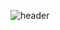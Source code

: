 ![header](https://capsule-render.vercel.app/api?type=wave&color=auto&height=300&section=header&text=capsule%20render&fontSize=90)

<!--
**JaeHyeon-Oh/JaeHyeon-Oh** is a ✨ _special_ ✨ repository because its `README.md` (this file) appears on your GitHub profile.

Here are some ideas to get you started:

- 🔭 I’m currently working on ...
- 🌱 I’m currently learning ...
- 👯 I’m looking to collaborate on ...
- 🤔 I’m looking for help with ...
- 💬 Ask me about ...
- 📫 How to reach me: ...
- 😄 Pronouns: ...
- ⚡ Fun fact: ...
-->
